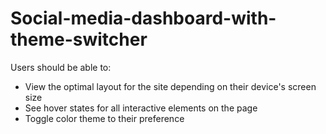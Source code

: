 # Social-media-dashboard-with-theme-switcher

Users should be able to:
- View the optimal layout for the site depending on their device's screen size
- See hover states for all interactive elements on the page
- Toggle color theme to their preference
